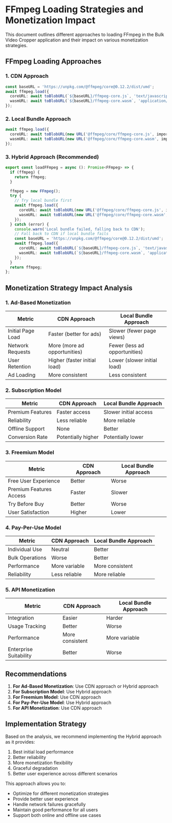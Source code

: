 # FFmpeg Loading Strategies and Monetization Impact

This document outlines different approaches to loading FFmpeg in the Bulk Video Cropper application and their impact on various monetization strategies.

## FFmpeg Loading Approaches

### 1. CDN Approach
```typescript
const baseURL = 'https://unpkg.com/@ffmpeg/core@0.12.2/dist/umd';
await ffmpeg.load({
  coreURL: await toBlobURL(`${baseURL}/ffmpeg-core.js`, 'text/javascript'),
  wasmURL: await toBlobURL(`${baseURL}/ffmpeg-core.wasm`, 'application/wasm'),
});
```

### 2. Local Bundle Approach
```typescript
await ffmpeg.load({
  coreURL: await toBlobURL(new URL('@ffmpeg/core/ffmpeg-core.js', import.meta.url).toString(), 'text/javascript'),
  wasmURL: await toBlobURL(new URL('@ffmpeg/core/ffmpeg-core.wasm', import.meta.url).toString(), 'application/wasm'),
});
```

### 3. Hybrid Approach (Recommended)
```typescript
export const loadFFmpeg = async (): Promise<FFmpeg> => {
  if (ffmpeg) {
    return ffmpeg;
  }

  ffmpeg = new FFmpeg();
  try {
    // Try local bundle first
    await ffmpeg.load({
      coreURL: await toBlobURL(new URL('@ffmpeg/core/ffmpeg-core.js', import.meta.url).toString(), 'text/javascript'),
      wasmURL: await toBlobURL(new URL('@ffmpeg/core/ffmpeg-core.wasm', import.meta.url).toString(), 'application/wasm'),
    });
  } catch (error) {
    console.warn('Local bundle failed, falling back to CDN');
    // Fall back to CDN if local bundle fails
    const baseURL = 'https://unpkg.com/@ffmpeg/core@0.12.2/dist/umd';
    await ffmpeg.load({
      coreURL: await toBlobURL(`${baseURL}/ffmpeg-core.js`, 'text/javascript'),
      wasmURL: await toBlobURL(`${baseURL}/ffmpeg-core.wasm`, 'application/wasm'),
    });
  }
  return ffmpeg;
};
```

## Monetization Strategy Impact Analysis

### 1. Ad-Based Monetization
| Metric | CDN Approach | Local Bundle Approach |
|--------|--------------|----------------------|
| Initial Page Load | Faster (better for ads) | Slower (fewer page views) |
| Network Requests | More (more ad opportunities) | Fewer (less ad opportunities) |
| User Retention | Higher (faster initial load) | Lower (slower initial load) |
| Ad Loading | More consistent | Less consistent |

### 2. Subscription Model
| Metric | CDN Approach | Local Bundle Approach |
|--------|--------------|----------------------|
| Premium Features | Faster access | Slower initial access |
| Reliability | Less reliable | More reliable |
| Offline Support | None | Better |
| Conversion Rate | Potentially higher | Potentially lower |

### 3. Freemium Model
| Metric | CDN Approach | Local Bundle Approach |
|--------|--------------|----------------------|
| Free User Experience | Better | Worse |
| Premium Features Access | Faster | Slower |
| Try Before Buy | Better | Worse |
| User Satisfaction | Higher | Lower |

### 4. Pay-Per-Use Model
| Metric | CDN Approach | Local Bundle Approach |
|--------|--------------|----------------------|
| Individual Use | Neutral | Better |
| Bulk Operations | Worse | Better |
| Performance | More variable | More consistent |
| Reliability | Less reliable | More reliable |

### 5. API Monetization
| Metric | CDN Approach | Local Bundle Approach |
|--------|--------------|----------------------|
| Integration | Easier | Harder |
| Usage Tracking | Better | Worse |
| Performance | More consistent | More variable |
| Enterprise Suitability | Better | Worse |

## Recommendations

1. **For Ad-Based Monetization**: Use CDN approach or Hybrid approach
2. **For Subscription Model**: Use Hybrid approach
3. **For Freemium Model**: Use CDN approach
4. **For Pay-Per-Use Model**: Use Hybrid approach
5. **For API Monetization**: Use CDN approach

## Implementation Strategy

Based on the analysis, we recommend implementing the Hybrid approach as it provides:

1. Best initial load performance
2. Better reliability
3. More monetization flexibility
4. Graceful degradation
5. Better user experience across different scenarios

This approach allows you to:
- Optimize for different monetization strategies
- Provide better user experience
- Handle network failures gracefully
- Maintain good performance for all users
- Support both online and offline use cases
